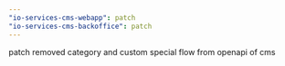 ```yaml
---
"io-services-cms-webapp": patch
"io-services-cms-backoffice": patch
---
```


patch removed category and custom special flow from openapi of cms
